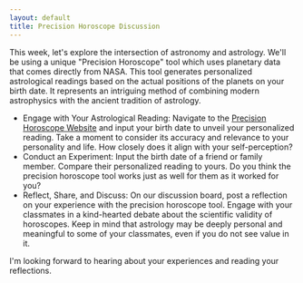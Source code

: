 ```yaml
---
layout: default
title: Precision Horoscope Discussion
---
```


This week, let's explore the intersection of astronomy and astrology. We'll be using a unique "Precision Horoscope" tool which uses planetary data that comes directly from NASA. This tool generates personalized astrological readings based on the actual positions of the planets on your birth date. It represents an intriguing method of combining modern astrophysics with the ancient tradition of astrology.

- Engage with Your Astrological Reading: Navigate to the [Precision Horoscope Website](https://storage.googleapis.com/avh-lessons/horoscope.html) and input your birth date to unveil your personalized reading. Take a moment to consider its accuracy and relevance to your personality and life. How closely does it align with your self-perception?
- Conduct an Experiment: Input the birth date of a friend or family member. Compare their personalized reading to yours. Do you think the precision horoscope tool works just as well for them as it worked for you? 
- Reflect, Share, and Discuss: On our discussion board, post a reflection on your experience with the precision horoscope tool. Engage with your classmates in a kind-hearted debate about the scientific validity of horoscopes. Keep in mind that astrology may be deeply personal and meaningful to some of your classmates, even if you do not see value in it.
  
I'm looking forward to hearing about your experiences and reading your reflections.
